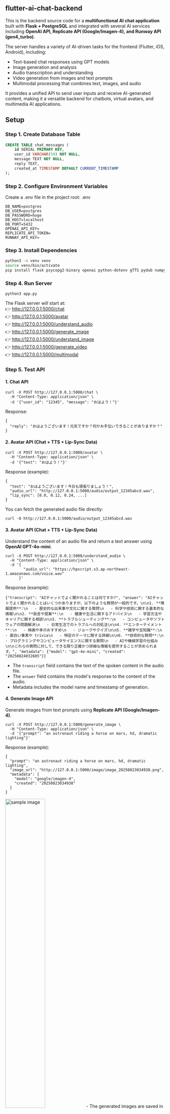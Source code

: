 ## **flutter-ai-chat-backend**
This is the backend source code for a **multifunctional AI chat application** built with **Flask + PostgreSQL** and integrated with several AI services including **OpenAI API, Replicate API (Google/Imagen-4), and Runway API (gen4_turbo)**.

The server handles a variety of AI-driven tasks for the frontend (Flutter, iOS, Android), including:

- Text-based chat responses using GPT models
- Image generation and analysis
- Audio transcription and understanding
- Video generation from images and text prompts
- Multimodal processing that combines text, images, and audio

It provides a unified API to send user inputs and receive AI-generated content, making it a versatile backend for chatbots, virtual avatars, and multimedia AI applications.


## **Setup**
### Step 1. Create Database Table
```sql
CREATE TABLE chat_messages (
    id SERIAL PRIMARY KEY,
    user_id VARCHAR(50) NOT NULL,
    message TEXT NOT NULL,
    reply TEXT,
    created_at TIMESTAMP DEFAULT CURRENT_TIMESTAMP
);
```

### Step 2. Configure Environment Variables
Create a .env file in the project root:
.env
```
DB_NAME=postgres
DB_USER=postgres
DB_PASSWORD=hoge
DB_HOST=localhost
DB_PORT=5432
OPENAI_API_KEY=
REPLICATE_API_TOKEN=
RUNWAY_API_KEY=
```

### Step 3. Install Dependencies
```bash
python3 -m venv venv
source venv/bin/activate
pip install flask psycopg2-binary openai python-dotenv gTTS pydub numpy replicate runwayml
```

### Step 4. Run Server
```
python3 app.py
```

The Flask server will start at:<br>
👉 http://127.0.0.1:5000/chat<br>
👉 http://127.0.0.1:5000/avatar<br>
👉 http://127.0.0.1:5000/understand_audio<br>
👉 http://127.0.0.1:5000/generate_image<br>
👉 http://127.0.0.1:5000/understand_image<br>
👉 http://127.0.0.1:5000/generate_video<br>
👉 http://127.0.0.1:5000/multimodal<br>


### Step 5. Test API
#### 1. Chat API
```
curl -X POST http://127.0.0.1:5000/chat \
  -H "Content-Type: application/json" \
  -d '{"user_id": "12345", "message": "おはよう！"}'
```
Response:

```
{
  "reply": "おはようございます！元気ですか？何かお手伝いできることがありますか？"
}
```

#### 2. Avatar API (Chat + TTS + Lip-Sync Data)
```
curl -X POST http://127.0.0.1:5000/avatar \
  -H "Content-Type: application/json" \
  -d '{"text": "おはよう！"}'
```
Response (example):

```
{
  "text": "おはようございます！今日も頑張りましょう！",
  "audio_url": "http://127.0.0.1:5000/audio/output_12345abcd.wav",
  "lip_sync": [0.0, 0.12, 0.24, ...]
}
```
You can fetch the generated audio file directly:
```
curl -O http://127.0.0.1:5000/audio/output_12345abcd.wav
```

#### 3. Avatar API (Chat + TTS + Lip-Sync Data)
Understand the content of an audio file and return a text answer using **OpenAI GPT-4o-mini**.
```
curl -X POST http://127.0.0.1:5000/understand_audio \
  -H "Content-Type: application/json" \
  -d '{
        "audio_url": "https://hpscript.s3.ap-northeast-1.amazonaws.com/voice.wav"
      }'
```
Response (example):
```
{"transcript": "AIチャットでよく聞かれることは何ですか?", "answer": "AIチャットでよく聞かれることはいくつかありますが、以下のような質問が一般的です。\n\n1. **情報提供**:\n   - 歴史的な出来事や文化に関する質問\n   - 科学や技術に関する基本的な情報\n\n2. **助言や提案**:\n   - 健康や生活に関するアドバイス\n   - 学習方法やキャリアに関する相談\n\n3. **トラブルシューティング**:\n   - コンピュータやソフトウェアの問題解決\n   - 日常生活でのトラブルへの対処法\n\n4. **エンターテイメント**:\n   - 映画や本のおすすめ\n   - ジョークやクイズ\n\n5. **雑学や豆知識**:\n   - 面白い事実や trivia\n   - 特定のテーマに関する詳細\n\n6. **技術的な質問**:\n   - プログラミングやコンピュータサイエンスに関する質問\n   - AIや機械学習の仕組み\n\nこれらの質問に対して、できる限り正確かつ詳細な情報を提供することが求められます。", "metadata": {"model": "gpt-4o-mini", "created": "20250824032605"}}
```
- The `transcript` field contains the text of the spoken content in the audio file.  
- The `answer` field contains the model's response to the content of the audio.  
- Metadata includes the model name and timestamp of generation.  

#### 4. Generate Image API
Generate images from text prompts using **Replicate API (Google/Imagen-4)**.
```
curl -X POST http://127.0.0.1:5000/generate_image \
  -H "Content-Type: application/json" \
  -d '{"prompt": "an astronaut riding a horse on mars, hd, dramatic lighting"}'
```
Response (example):
```
{
  "prompt": "an astronaut riding a horse on mars, hd, dramatic lighting",
  "image_url": "http://127.0.0.1:5000/image/image_20250823034938.png",
  "metadata": {
    "model": "google/imagen-4",
    "created": "20250823034938"
  }
}
```
<img src="https://hpscript.s3.ap-northeast-1.amazonaws.com/astronaut_house.png" alt="sample image" width="50%">
- The generated images are saved in the images/ directory on the server.
- You can access them directly via the returned image_url.

#### 5. Understand Image API
Analyze an image and ask questions about it using OpenAI GPT-4o-mini.
```
curl -X POST http://127.0.0.1:5000/understand_image \
  -H "Content-Type: application/json" \
  -d '{
        "question": "この犬の犬種は何ですか？",
        "image_url": "https://hpscript.s3.ap-northeast-1.amazonaws.com/dog.jpg"
      }'
```
Response (example):
```
{
  "question": "この犬の犬種は何ですか？",
  "answer": "この犬はアラスカン・マラミュートという犬種のようです。大型で力強い犬で、主にそり引きとして飼育されています。特徴的な毛色と穏やかな性格が魅力です。",
  "metadata": {
    "model": "gpt-4o-mini",
    "created": "20250824022922"
  }
}
```
<img src="https://hpscript.s3.ap-northeast-1.amazonaws.com/dog.jpg" width="50%">
- The API accepts any image URL and a question in Japanese or English.<br>
- The response contains the AI’s answer and metadata including the model used and timestamp.

#### 6. Generate Video API
Generate short videos from an image + text prompt using Runway API (gen4_turbo).
```
curl -X POST http://127.0.0.1:5000/generate_video \
  -H "Content-Type: application/json" \
  -d '{
        "prompt": "宇宙船が飛ぶ街",
        "prompt_image": "https://hpscript.s3.ap-northeast-1.amazonaws.com/space.jpg",
        "duration": 5
      }'
```
Response (example):
```
{
  "prompt": "宇宙船が飛ぶ街",
  "video_url": "http://127.0.0.1:5000/video/video_20250823181941.mp4",
  "metadata": {
    "model": "gen4_turbo",
    "duration": 5,
    "created": "20250823181941"
  }
}
```
<a href="https://hpscript.s3.ap-northeast-1.amazonaws.com/spacecraft.mp4">
  <img src="https://hpscript.s3.ap-northeast-1.amazonaws.com/space_craft.png" width="50%">
</a><br>

- The generated video is saved in the videos/ directory on the server.
- You can access it directly via the returned video_url.
- Note: duration must be 5 or 10 seconds due to API constraints.

#### 7. Multimodal API (Text + Image + Audio)
Analyze text, images, and audio simultaneously using OpenAI GPT-4o-mini.
- text → question or instruction
- image_url → image URL
- audio_url → audio URL (mp3/wav)
```
curl -X POST http://127.0.0.1:5000/multimodal \
  -H "Content-Type: application/json" \
  -d '{
        "text": "猫について説明してください",
        "image_url": "https://hpscript.s3.ap-northeast-1.amazonaws.com/cat.jpg",
        "audio_url": "https://hpscript.s3.ap-northeast-1.amazonaws.com/cat_voice.mp3"
      }'
```
Response (example):
```
{
  "image_analysis": {
    "question": "猫について説明してください",
    "answer": "猫は、小型の霊長類に属する哺乳動物で、特に家畜として人気があります。彼らは独立心が強く、警戒心もある一方で、愛情深く飼い主と強い絆を結ぶことができます。\n\n### 基本的な特徴\n\n- **体型**: スリムで柔軟、俊敏な体を持ち、約3〜5キログラムから10キログラム程度の大きさ。\n- **被毛**: 短毛種と長毛種があり、さまざまな色と模様があります。\n- **感覚**: 優れた視覚と聴覚を持ち、夜行性で、夜間でもよく見えます。\n\n### 行動\n\n- **社会性**: 一般的に、猫は独りで過ごすのが好きですが、一緒に遊んだり過ごしたりすることで、社会的な結びつきを形成します。\n- **習性**: 獲物を捕まえるための狩猟本能を持ち、遊ぶことを通じてこの本能を発揮します。\n\n### 飼い方\n\n- **飼育環境**: 家庭内での飼育に適し、必要な環境を整えることで健康的に育てることができます。\n- **食事**: 肉食性で、猫用の餌を提供することが重要です。\n\n多くの家庭で愛される存在であり、ストレスを軽減する効果もあるとされています。",
    "metadata": {
      "model": "gpt-4o-mini",
      "created": "20250824202654"
    }
  },
  "audio_analysis": {
    "transcript": "Meow!",
    "answer": "「ニャー！」という猫の鳴き声を表現しています。これは猫が自分の存在を知らせたり、何かを要求したりする際によく使う音です。",
    "metadata": {
      "model": "gpt-4o-mini",
      "created": "20250824202658"
    }
  },
  "text_response": {
    "answer": "テキスト入力『猫について説明してください』に基づき応答します。"
  }
}
```
- image_analysis.answer → AI explanation based on the image
- audio_analysis.transcript → Transcribed text from the audio
- audio_analysis.answer → Japanese/English explanation of the audio content
- text_response.answer → Response based on the input text
- Supports Japanese and English, with proper UTF-8 encoding

## Note 
- The frontend (Flutter app) will call this backend API.
- Make sure PostgreSQL is running before starting the server.
- Audio files are generated under the audio/ directory and served via /audio/<filename>.
- Image files are generated under the images/ directory and served via /images/<filename>.
- Video files are generated under the videos/ directory and served via /video/<filename>.